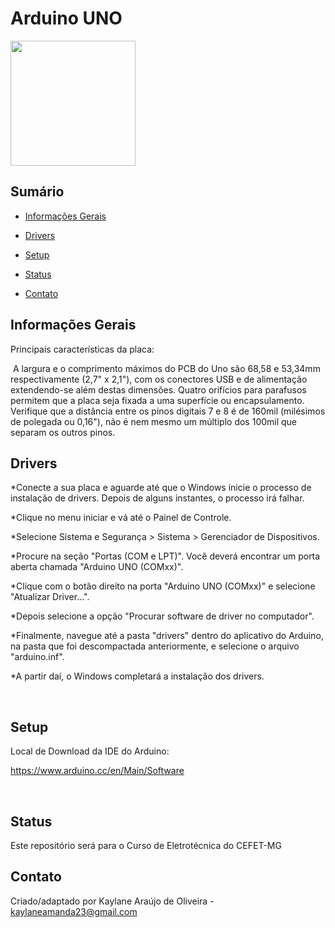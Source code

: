 
# Arduino UNO

<img src="https://github.com/Arthur-Alexandre/Arduino-UNO/blob/master/Fotos/Arduino-Uno.jpg" height="200" width="200">

## Sumário
* [Informações Gerais](#user-content-informacoes_gerais)

* [Drivers](#drivers)
* [Setup](#setup)
* [Status](#status)
* [Contato](#contato)

<h2 id="informacoes_gerais">Informações Gerais</h2>


Principais características da placa:

 A largura e o comprimento máximos do PCB do Uno são 68,58 e 53,34mm respectivamente (2,7" x 2,1"), com os conectores USB e de alimentação extendendo-se além destas dimensões. Quatro orifícios para parafusos permitem que a placa seja fixada a uma superfície ou encapsulamento. Verifique que a distância entre os pinos digitais 7 e 8 é de 160mil (milésimos de polegada ou 0,16"), não é nem mesmo um múltiplo dos 100mil que separam os outros pinos.
 

## Drivers
*Conecte a sua placa e aguarde até que o Windows inicie o processo de instalação de drivers. Depois de alguns instantes, o processo irá falhar.

*Clique no menu iniciar e vá até o Painel de Controle.

*Selecione Sistema e Segurança > Sistema > Gerenciador de Dispositivos.

*Procure na seção "Portas (COM e LPT)". Você deverá encontrar um porta aberta chamada "Arduino UNO (COMxx)".

*Clique com o botão direito na porta "Arduino UNO (COMxx)" e selecione "Atualizar Driver...".

*Depois selecione a opção "Procurar software de driver no computador".

*Finalmente, navegue até a pasta "drivers" dentro do aplicativo do Arduino, na pasta que foi descompactada anteriormente, e selecione o arquivo "arduino.inf".

*A partir daí, o Windows completará a instalação dos drivers.

 

## Setup
Local de Download da IDE do Arduino:

https://www.arduino.cc/en/Main/Software

 

## Status
Este repositório será para o Curso de Eletrotécnica do CEFET-MG

## Contato
Criado/adaptado por Kaylane Araújo de Oliveira - kaylaneamanda23@gmail.com

